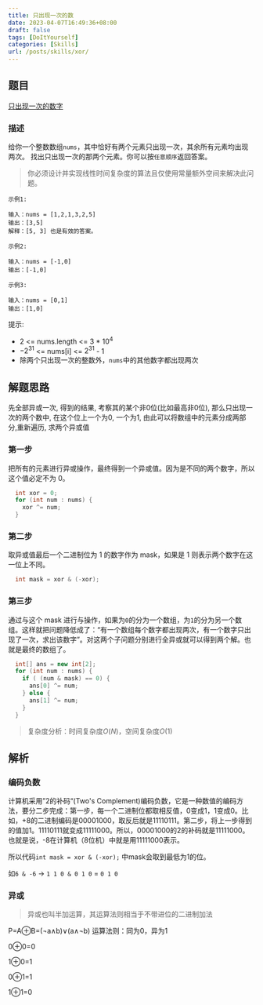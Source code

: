 ```yaml
---
title: 只出现一次的数
date: 2023-04-07T16:49:36+08:00
draft: false
tags: [DoItYourself]
categories: [Skills]
url: /posts/skills/xor/
---
```


## 题目
[只出现一次的数字](https://leetcode.cn/problems/single-number-iii)
### 描述
给你一个整数数组`nums`，其中恰好有两个元素只出现一次，其余所有元素均出现两次。 找出只出现一次的那两个元素。你可以按`任意顺序`返回答案。
>你必须设计并实现线性时间复杂度的算法且仅使用常量额外空间来解决此问题。

`示例1:`
```
输入：nums = [1,2,1,3,2,5]
输出：[3,5]
解释：[5, 3] 也是有效的答案。
```
`示例2:`
```
输入：nums = [-1,0]
输出：[-1,0]
```
`示例3:`
```
输入：nums = [0,1]
输出：[1,0]
```
提示:
* 2 <= nums.length <= 3 * $10^4$
* $-2^{31}$ <= nums[i] <= $2^{31}$ - 1
* 除两个只出现一次的整数外，`nums`中的其他数字都出现两次

## 解题思路
先全部异或一次, 得到的结果, 考察其的某个非0位(比如最高非0位), 那么只出现一次的两个数中, 在这个位上一个为0, 一个为1, 由此可以将数组中的元素分成两部分,重新遍历, 求两个异或值
### 第一步
把所有的元素进行异或操作，最终得到一个异或值。因为是不同的两个数字，所以这个值必定不为 0。
```Java
  int xor = 0;
  for (int num : nums) {
    xor ^= num;
  } 
```
### 第二步
取异或值最后一个二进制位为 1 的数字作为 mask，如果是 1 则表示两个数字在这一位上不同。
```Java
  int mask = xor & (-xor);
```
### 第三步
通过与这个 mask 进行与操作，如果为`0`的分为一个数组，为`1`的分为另一个数组。这样就把问题降低成了：“有一个数组每个数字都出现两次，有一个数字只出现了一次，求出该数字”。对这两个子问题分别进行全异或就可以得到两个解。也就是最终的数组了。
```Java
  int[] ans = new int[2];
  for (int num : nums) {
    if ( (num & mask) == 0) {
      ans[0] ^= num;
    } else {
      ans[1] ^= num;
    }
  }
```
>复杂度分析：时间复杂度*O*(*N*)，空间复杂度*O*(1) 
## 解析
### 编码负数
计算机采用”2的补码“(Two's Complement)编码负数，它是一种数值的编码方法，要分二步完成：第一步，每一个二进制位都取相反值，0变成1，1变成0。比如，+8的二进制编码是00001000，取反后就是11110111。第二步，将上一步得到的值加1。11110111就变成11111000。所以，00001000的2的补码就是11111000。也就是说，-8在计算机（8位机）中就是用11111000表示。

所以代码`int mask = xor & (-xor);` 中mask会取到最低为1的位。

如`6 & -6` -> `1 1 0 & 0 1 0` = `0 1 0`

### 异或
> 异或也叫半加运算，其运算法则相当于不带进位的二进制加法

P=A⊕B=(¬a∧b)∨(a∧¬b)
运算法则：同为0，异为1

0⊕0=0

1⊕0=1

0⊕1=1

1⊕1=0
